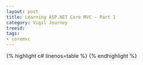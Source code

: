 ```yaml
---
layout: post
title: Learning ASP.NET Core MVC - Part 1
category: Vigil Journey
treeid: 
tags:
- coremvc
---
```


{% highlight c# linenos=table %}
{% endhighlight %}